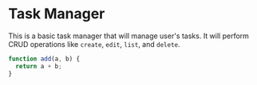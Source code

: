 # Task Manager

This is a basic task manager that will manage user's tasks.
It will perform CRUD operations like `create`, `edit`, `list`, and `delete`.

```js
function add(a, b) {
  return a + b;
}
```
